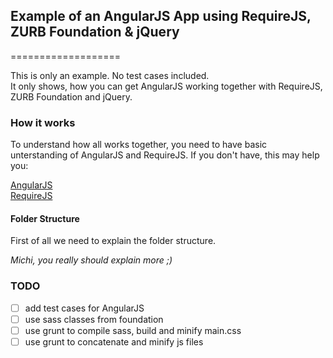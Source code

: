 ## Example of an AngularJS App using RequireJS, ZURB Foundation & jQuery
===================

This is only an example. No test cases included.  
It only shows, how you can get AngularJS working together with RequireJS, ZURB Foundation and jQuery.  
  
### How it works  
  
To understand how all works together, you need to have basic unterstanding of AngularJS and RequireJS. 
If you don't have, this may help you:  
  
[AngularJS](http://docs.angularjs.org/guide "AngularJS Developer Guide")  
[RequireJS](http://requirejs.org/docs/api.html "RequireJS API Documentation")  
  
  
  
#### Folder Structure  
  
First of all we need to explain the folder structure.  
  
*Michi, you really should explain more ;)*
  
  
  
### TODO  
  
- [ ] add test cases for AngularJS  
- [ ] use sass classes from foundation
- [ ] use grunt to compile sass, build and minify main.css
- [ ] use grunt to concatenate and minify js files
